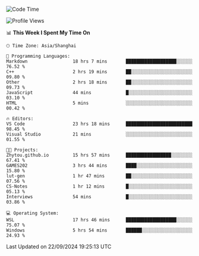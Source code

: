 <!--START_SECTION:waka-->
![Code Time](http://img.shields.io/badge/Code%20Time-2%2C014%20hrs%2049%20mins-blue)

![Profile Views](http://img.shields.io/badge/Profile%20Views-0-blue)

📊 **This Week I Spent My Time On** 

```text
🕑︎ Time Zone: Asia/Shanghai

💬 Programming Languages: 
Markdown                 18 hrs 7 mins       ███████████████████░░░░░░   76.52 % 
C++                      2 hrs 19 mins       ██░░░░░░░░░░░░░░░░░░░░░░░   09.80 % 
Other                    2 hrs 18 mins       ██░░░░░░░░░░░░░░░░░░░░░░░   09.73 % 
JavaScript               44 mins             █░░░░░░░░░░░░░░░░░░░░░░░░   03.10 % 
HTML                     5 mins              ░░░░░░░░░░░░░░░░░░░░░░░░░   00.42 % 

🔥 Editors: 
VS Code                  23 hrs 18 mins      █████████████████████████   98.45 % 
Visual Studio            21 mins             ░░░░░░░░░░░░░░░░░░░░░░░░░   01.55 % 

🐱‍💻 Projects: 
Zhytou.github.io         15 hrs 57 mins      █████████████████░░░░░░░░   67.41 % 
GAMES202                 3 hrs 44 mins       ████░░░░░░░░░░░░░░░░░░░░░   15.80 % 
lut-gen                  1 hr 47 mins        ██░░░░░░░░░░░░░░░░░░░░░░░   07.56 % 
CS-Notes                 1 hr 12 mins        █░░░░░░░░░░░░░░░░░░░░░░░░   05.13 % 
Interviews               54 mins             █░░░░░░░░░░░░░░░░░░░░░░░░   03.86 % 

💻 Operating System: 
WSL                      17 hrs 46 mins      ███████████████████░░░░░░   75.07 % 
Windows                  5 hrs 54 mins       ██████░░░░░░░░░░░░░░░░░░░   24.93 % 
```


 Last Updated on 22/09/2024 19:25:13 UTC
<!--END_SECTION:waka-->